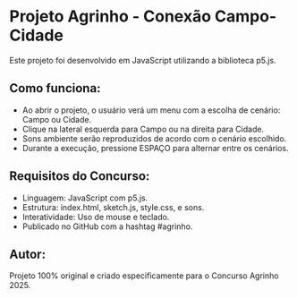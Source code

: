 
# Projeto Agrinho - Conexão Campo-Cidade

Este projeto foi desenvolvido em JavaScript utilizando a biblioteca p5.js.

## Como funciona:

- Ao abrir o projeto, o usuário verá um menu com a escolha de cenário: Campo ou Cidade.
- Clique na lateral esquerda para Campo ou na direita para Cidade.
- Sons ambiente serão reproduzidos de acordo com o cenário escolhido.
- Durante a execução, pressione ESPAÇO para alternar entre os cenários.

## Requisitos do Concurso:

- Linguagem: JavaScript com p5.js.
- Estrutura: index.html, sketch.js, style.css, e sons.
- Interatividade: Uso de mouse e teclado.
- Publicado no GitHub com a hashtag #agrinho.

## Autor:

Projeto 100% original e criado especificamente para o Concurso Agrinho 2025.

